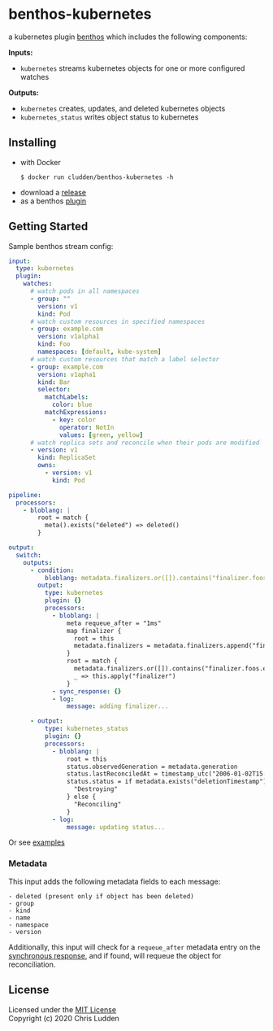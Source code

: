 # benthos-kubernetes

a kubernetes plugin [benthos](https://github.com/Jeffail/benthos) which includes the following components:

**Inputs:**

- `kubernetes` streams kubernetes objects for one or more configured watches

**Outputs:**

- `kubernetes` creates, updates, and deleted kubernetes objects
- `kubernetes_status` writes object status to kubernetes

## Installing

- with Docker
  ```shell
  $ docker run cludden/benthos-kubernetes -h
  ```
- download a [release](https://github.com/cludden/benthos-kubernetes/releases)
- as a benthos [plugin](./cmd/benthos/main.go)

## Getting Started

Sample benthos stream config:

```yaml
input:
  type: kubernetes
  plugin:
    watches:
      # watch pods in all namespaces
      - group: ""
        version: v1
        kind: Pod
      # watch custom resources in specified namespaces
      - group: example.com
        version: v1alpha1
        kind: Foo
        namespaces: [default, kube-system]
      # watch custom resources that match a label selector
      - group: example.com
        version: v1apha1
        kind: Bar
        selector:
          matchLabels:
            color: blue
          matchExpressions:
            - key: color
              operator: NotIn
              values: [green, yellow]
      # watch replica sets and reconcile when their pods are modified
      - version: v1
        kind: ReplicaSet
        owns:
          - version: v1
            kind: Pod

pipeline:
  processors:
    - bloblang: |
        root = match {
          meta().exists("deleted") => deleted()
        }

output:
  switch:
    outputs:
      - condition:
          bloblang: metadata.finalizers.or([]).contains("finalizer.foos.example.com") != true
        output:
          type: kubernetes
          plugin: {}
          processors:
            - bloblang: |
                meta requeue_after = "1ms"
                map finalizer {
                  root = this
                  metadata.finalizers = metadata.finalizers.append("finalizer.foos.example.com")
                }
                root = match {
                  metadata.finalizers.or([]).contains("finalizer.foos.example.com") => deleted()
                  _ => this.apply("finalizer")
                }
            - sync_response: {}
            - log:
                message: adding finalizer...

      - output:
          type: kubernetes_status
          plugin: {}
          processors:
            - bloblang: |
                root = this
                status.observedGeneration = metadata.generation
                status.lastReconciledAt = timestamp_utc("2006-01-02T15:04:05.000000000Z")
                status.status = if metadata.exists("deletionTimestamp") {
                  "Destroying"
                } else {
                  "Reconciling"
                }
            - log:
                message: updating status...
```

Or see [examples](./example)

### Metadata

This input adds the following metadata fields to each message:

```
- deleted (present only if object has been deleted)
- group
- kind
- name
- namespace
- version
```

Additionally, this input will check for a `requeue_after` metadata entry on the [synchronous response](https://www.benthos.dev/docs/guides/sync_responses), and if found, will requeue the object for reconciliation.

## License

Licensed under the [MIT License](LICENSE.md)  
Copyright (c) 2020 Chris Ludden
